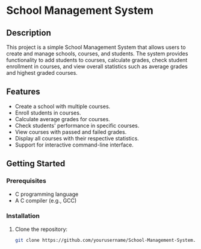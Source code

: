 # School Management System

## Description

This project is a simple School Management System that allows users to create and manage schools, courses, and students. The system provides functionality to add students to courses, calculate grades, check student enrollment in courses, and view overall statistics such as average grades and highest graded courses.

## Features

- Create a school with multiple courses.
- Enroll students in courses.
- Calculate average grades for courses.
- Check students' performance in specific courses.
- View courses with passed and failed grades.
- Display all courses with their respective statistics.
- Support for interactive command-line interface.

## Getting Started

### Prerequisites

- C programming language
- A C compiler (e.g., GCC)

### Installation

1. Clone the repository:
   ```bash
   git clone https://github.com/yourusername/School-Management-System.git
